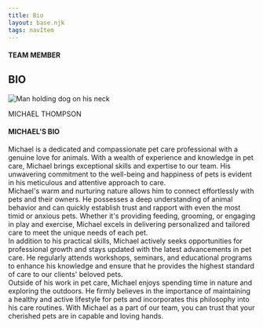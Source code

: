 ```yaml
---
title: Bio
layout: base.njk
tags: navItem
---
```

<section class="team-member-bio">
    <div class="about-us-header">
        <div>
            <div id="vertical-line"></div>
        </div>
        <div class="header-text">
            <h4>TEAM MEMBER</h6>
            <h1 id="team-header">BIO</h1>
        </div>
    </div>
    <div class="team-member-img-and-bio">
        <div class="team-member-img">
            <div>
                <img src="\images\team-member4.png" alt="Man holding dog on his neck">
                <p>MICHAEL THOMPSON</p>
            </div>
        </div>
        <div class="team-member-info">
            <h4>MICHAEL'S BIO</h4>
            <p>
                Michael is a dedicated and compassionate pet care professional with a genuine love for animals. With a wealth of experience and knowledge in pet care, Michael brings exceptional skills and expertise to our team. His unwavering commitment to the well-being and happiness of pets is evident in his meticulous and attentive approach to care.
                <br>
                Michael's warm and nurturing nature allows him to connect effortlessly with pets and their owners. He possesses a deep understanding of animal behavior and can quickly establish trust and rapport with even the most timid or anxious pets. Whether it's providing feeding, grooming, or engaging in play and exercise, Michael excels in delivering personalized and tailored care to meet the unique needs of each pet.
                <br>
                In addition to his practical skills, Michael actively seeks opportunities for professional growth and stays updated with the latest advancements in pet care. He regularly attends workshops, seminars, and educational programs to enhance his knowledge and ensure that he provides the highest standard of care to our clients' beloved pets.
                <br>
                Outside of his work in pet care, Michael enjoys spending time in nature and exploring the outdoors. He firmly believes in the importance of maintaining a healthy and active lifestyle for pets and incorporates this philosophy into his care routines. With Michael as a part of our team, you can trust that your cherished pets are in capable and loving hands.
            </p>
        </div>
    </div>
</section>